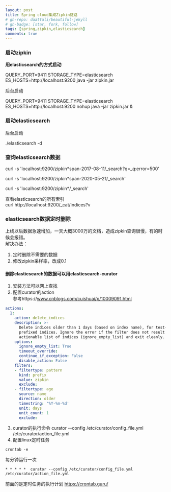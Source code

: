 ```yaml
---
layout: post
title: Spring cloud集成Zipkin链路
# gh-repo: daattali/beautiful-jekyll
# gh-badge: [star, fork, follow]
tags: [spring,zipkin,elasticsearch]
comments: true
---
```




### 启动zipkin

**用elasticsearch的方式启动**

QUERY_PORT=9411 STORAGE_TYPE=elasticsearch ES_HOSTS=http://localhost:9200 java -jar zipkin.jar

后台启动

QUERY_PORT=9411 STORAGE_TYPE=elasticsearch ES_HOSTS=http://localhost:9200 nohup java -jar zipkin.jar &



### 启动elasticsearch

后台启动

./elasticsearch -d



### 查询elasticsearch数据

curl -s 'localhost:9200/zipkin*span-2017-08-11/_search?q=_q:error=500'

curl -s 'localhost:9200/zipkin*span-2020-05-21/_search'

curl -s 'localhost:9200/zipkin*/_search'

查看elasticsearch的所有索引   
curl http://localhost:9200/_cat/indices?v

### elasticsearch数据定时删除
上线以后数据急速增加，一天大概3000万的文档，造成zipkin查询很慢，有的时候会报错。  
解决办法：
1. 定时删除不需要的数据
2. 修改zipkin采样率，改成0.1

#### 删除elasticsearch的数据可以用elasticsearch-curator
1. 安装方法可以网上查找
2. 配置curator的action   
参考https://www.cnblogs.com/cuishuai/p/10009091.html   
```yaml
actions:
  1:
    action: delete_indices
    description: >-
      Delete indices older than 1 days (based on index name), for test-
      prefixed indices. Ignore the error if the filter does not result in an
      actionable list of indices (ignore_empty_list) and exit cleanly.
    options:
      ignore_empty_list: True
      timeout_override:
      continue_if_exception: False
      disable_action: False
    filters:
    - filtertype: pattern
      kind: prefix
      value: zipkin
      exclude:
    - filtertype: age
      source: name
      direction: older
      timestring: '%Y-%m-%d'
      unit: days
      unit_count: 1
      exclude:
```
3. curator的执行命令
curator --config /etc/curator/config_file.yml  /etc/curator/action_file.yml
4. 配置linux定时任务
```shell script
crontab -e
```

每分钟运行一次
```shell script
* * * * *  curator --config /etc/curator/config_file.yml  /etc/curator/action_file.yml
```
前面的是定时任务的执行计划
https://crontab.guru/